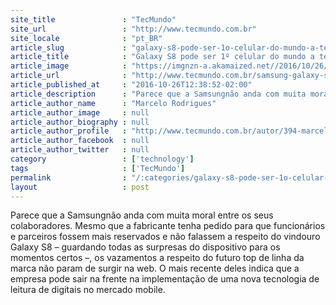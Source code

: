 ```yaml
---
site_title               : "TecMundo"
site_url                 : "http://www.tecmundo.com.br"
site_locale              : "pt_BR"
article_slug             : "galaxy-s8-pode-ser-1o-celular-do-mundo-a-ter-leitor-de-digitais-na-tela"
article_title            : "Galaxy S8 pode ser 1º celular do mundo a ter leitor de digitais na tela"
article_image            : "https://imgnzn-a.akamaized.net//2016/10/26/26113742654568-t1200x480.jpg"
article_url              : "http://www.tecmundo.com.br/samsung-galaxy-s8/111015-galaxy-s8-1-celular-mundo-ter-leitor-digitais-tela.htm"
article_published_at     : "2016-10-26T12:38:52-02:00"
article_description      : "Parece que a Samsungnão anda com muita moral entre os seus colaboradores. Mesmo que a fabricante tenha pedido para que funcionários e parceiros fossem mais reservados e não falassem a respeito do vindouro Galaxy S8 – guardando todas as surpresas do dispositivo para os momentos certos –, os vazamentos a respeito do futuro top de linha da marca não param de surgir na web. O mais recente deles indica que a empresa pode sair na frente na implementação de uma nova tecnologia de leitura de digitais no mercado mobile."
article_author_name      : "Marcelo Rodrigues"
article_author_image     : null
article_author_biography : null
article_author_profile   : "http://www.tecmundo.com.br/autor/394-marcelo-rodrigues/"
article_author_facebook  : null
article_author_twitter   : null
category                 : ['technology']
tags                     : ['TecMundo']
permalink                : "/:categories/galaxy-s8-pode-ser-1o-celular-do-mundo-a-ter-leitor-de-digitais-na-tela/"
layout                   : post
---
```


Parece que a Samsungnão anda com muita moral entre os seus colaboradores. Mesmo que a fabricante tenha pedido para que funcionários e parceiros fossem mais reservados e não falassem a respeito do vindouro Galaxy S8 – guardando todas as surpresas do dispositivo para os momentos certos –, os vazamentos a respeito do futuro top de linha da marca não param de surgir na web. O mais recente deles indica que a empresa pode sair na frente na implementação de uma nova tecnologia de leitura de digitais no mercado mobile.
